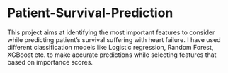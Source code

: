 # Patient-Survival-Prediction
This project aims at identifying the most important features to consider while predicting patient’s survival suffering with heart failure. I have used different classification models like Logistic regression, Random Forest, XGBoost etc. to make accurate predictions while selecting features that based on importance scores.
